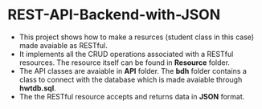 # REST-API-Backend-with-JSON
<ul>
<li>This project shows how to make a resurces (student class in this case) made avaiable as RESTful.</li>
<li>It implements all the CRUD operations associated with a RESTful resources. The resource itself can be found in <strong>Resource</strong>
folder. </li>
<li>The API classes are avaiable in <strong>API</strong> folder. The <strong>bdh</strong> folder contains a class to connect with the database which is
made avaiable through <strong>hwtdb.sql</strong>.</li>
<li>The the RESTful resource accepts and returns data in <strong>JSON</strong> format.</i>
</ul>
